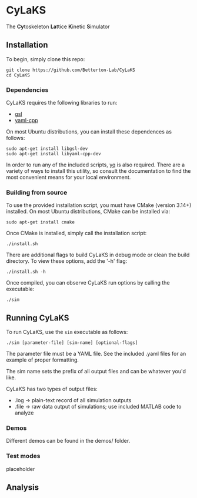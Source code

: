 # CyLaKS
The **Cy**toskeleton **La**ttice **K**inetic **S**imulator
## Installation
To begin, simply clone this repo:
```
git clone https://github.com/Betterton-Lab/CyLaKS
cd CyLaKS
```
### Dependencies 
CyLaKS requires the following libraries to run:
 * [gsl](http://www.gnu.org/software/gsl/)
 * [yaml-cpp](https://github.com/jbeder/yaml-cpp)

On most Ubuntu distributions, you can install these dependences as follows:
```	
sudo apt-get install libgsl-dev
sudo apt-get install libyaml-cpp-dev
```

In order to run any of the included scripts, [yq](https://github.com/mikefarah/yq) is also required. There are a variety of ways to install this utility, so consult the documentation to find the most convenient means for your local environment. 
### Building from source 
To use the provided installation script, you must have CMake (version 3.14+) installed. On most Ubuntu distributions, CMake can be installed via:
```
sudo apt-get install cmake
```

Once CMake is installed, simply call the installation script:
```
./install.sh 
```

There are additional flags to build CyLaKS in debug mode or clean the build directory. To view these options, add the '-h' flag:
```
./install.sh -h
```
Once compiled, you can observe CyLaKS run options by calling the executable:
```
./sim 
```
## Running CyLaKS
To run CyLaKS, use the `sim` executable as follows:
```
./sim [parameter-file] [sim-name] [optional-flags]
```
The parameter file must be a YAML file. See the included .yaml files for an example of proper formatting. 

The sim name sets the prefix of all output files and can be whatever you'd like. 

CyLaKS has two types of output files:
 * .log -> plain-text record of all simulation outputs
 * .file -> raw data output of simulations; use included MATLAB code to analyze 
### Demos
Different demos can be found in the demos/ folder. 
### Test modes
placeholder

## Analysis